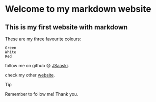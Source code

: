 # **Welcome to my markdown website**
## __This is my first website with markdown__

These are my three favourite colours:
```
Green
White
Red
```
follow me on github :smile: [JSaaski](https://github.com/JSaaski).

check my other [website](https://jsaaski.github.io/webbisovellusprojekti).

> [!TIP]
> Remember to follow me! Thank you.
